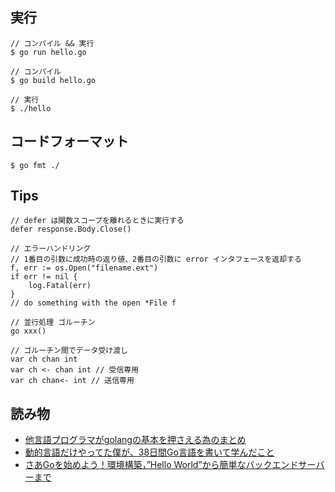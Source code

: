 ## 実行

```
// コンパイル && 実行
$ go run hello.go

// コンパイル
$ go build hello.go

// 実行
$ ./hello
```

## コードフォーマット

```
$ go fmt ./
```

## Tips

```
// defer は関数スコープを離れるときに実行する
defer response.Body.Close()

// エラーハンドリング
// 1番目の引数に成功時の返り値、2番目の引数に error インタフェースを返却する
f, err := os.Open("filename.ext")
if err != nil {
    log.Fatal(err)
}
// do something with the open *File f

// 並行処理 ゴルーチン
go xxx()

// ゴルーチン間でデータ受け渡し
var ch chan int
var ch <- chan int // 受信専用
var ch chan<- int // 送信専用
```


## 読み物

- [他言語プログラマがgolangの基本を押さえる為のまとめ](https://qiita.com/tfrcm/items/e2a3d7ce7ab8868e37f7)
- [動的言語だけやってた僕が、38日間Go言語を書いて学んだこと](https://qiita.com/suin/items/22662f43b6a6e8728798)
- [さあGoを始めよう！環境構築，”Hello World”から簡単なバックエンドサーバーまで](https://postd.cc/how-i-start-go/)